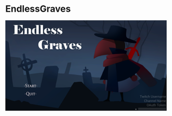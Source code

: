 # EndlessGraves
![EndlessGraves](https://github.com/uoubyy/CROWSBOW/blob/main/Post/EndlessGraves%20%20%2012_8_2021%2011_45_20%20PM.png)
